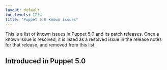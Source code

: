 ```yaml
---
layout: default
toc_levels: 1234
title: "Puppet 5.0 Known issues"
---
```


This is a list of known issues in Puppet 5.0 and its patch releases. Once a known issue is resolved, it is listed as a resolved issue in the release notes for that release, and removed from this list.

## Introduced in Puppet 5.0

